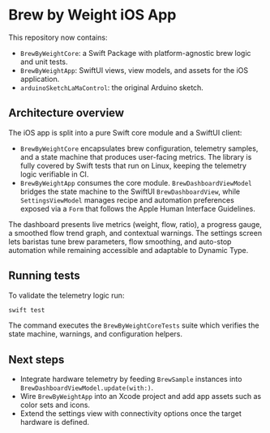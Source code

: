 # Brew by Weight iOS App

This repository now contains:

- `BrewByWeightCore`: a Swift Package with platform-agnostic brew logic and unit tests.
- `BrewByWeightApp`: SwiftUI views, view models, and assets for the iOS application.
- `arduinoSketchLaMaControl`: the original Arduino sketch.

## Architecture overview

The iOS app is split into a pure Swift core module and a SwiftUI client:

- `BrewByWeightCore` encapsulates brew configuration, telemetry samples, and a state machine that produces user-facing metrics. The library is fully covered by Swift tests that run on Linux, keeping the telemetry logic verifiable in CI.
- `BrewByWeightApp` consumes the core module. `BrewDashboardViewModel` bridges the state machine to the SwiftUI `BrewDashboardView`, while `SettingsViewModel` manages recipe and automation preferences exposed via a `Form` that follows the Apple Human Interface Guidelines.

The dashboard presents live metrics (weight, flow, ratio), a progress gauge, a smoothed flow trend graph, and contextual warnings. The settings screen lets baristas tune brew parameters, flow smoothing, and auto-stop automation while remaining accessible and adaptable to Dynamic Type.

## Running tests

To validate the telemetry logic run:

```bash
swift test
```

The command executes the `BrewByWeightCoreTests` suite which verifies the state machine, warnings, and configuration helpers.

## Next steps

- Integrate hardware telemetry by feeding `BrewSample` instances into `BrewDashboardViewModel.update(with:)`.
- Wire `BrewByWeightApp` into an Xcode project and add app assets such as color sets and icons.
- Extend the settings view with connectivity options once the target hardware is defined.
